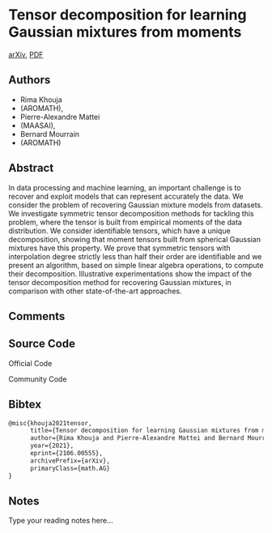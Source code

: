
# Tensor decomposition for learning Gaussian mixtures from moments

[arXiv](https://arxiv.org/abs/2106.0555), [PDF](https://arxiv.org/pdf/2106.0555.pdf)

## Authors

- Rima Khouja
- (AROMATH),
- Pierre-Alexandre Mattei
- (MAASAI),
- Bernard Mourrain
- (AROMATH)

## Abstract

In data processing and machine learning, an important challenge is to recover and exploit models that can represent accurately the data. We consider the problem of recovering Gaussian mixture models from datasets. We investigate symmetric tensor decomposition methods for tackling this problem, where the tensor is built from empirical moments of the data distribution. We consider identifiable tensors, which have a unique decomposition, showing that moment tensors built from spherical Gaussian mixtures have this property. We prove that symmetric tensors with interpolation degree strictly less than half their order are identifiable and we present an algorithm, based on simple linear algebra operations, to compute their decomposition. Illustrative experimentations show the impact of the tensor decomposition method for recovering Gaussian mixtures, in comparison with other state-of-the-art approaches.

## Comments



## Source Code

Official Code



Community Code



## Bibtex

```tex
@misc{khouja2021tensor,
      title={Tensor decomposition for learning Gaussian mixtures from moments}, 
      author={Rima Khouja and Pierre-Alexandre Mattei and Bernard Mourrain},
      year={2021},
      eprint={2106.00555},
      archivePrefix={arXiv},
      primaryClass={math.AG}
}
```

## Notes

Type your reading notes here...

